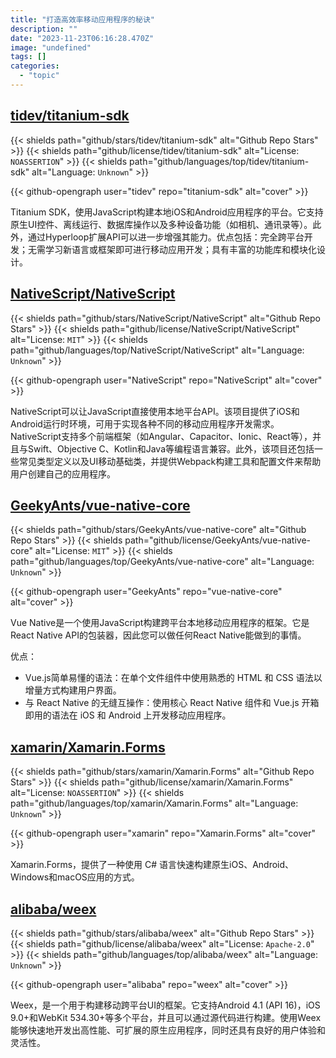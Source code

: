 ```yaml
---
title: "打造高效率移动应用程序的秘诀"
description: ""
date: "2023-11-23T06:16:28.470Z"
image: "undefined"
tags: []
categories:
  - "topic"
---
```


## [tidev/titanium-sdk](https://github.com/tidev/titanium-sdk)

{{< shields path="github/stars/tidev/titanium-sdk" alt="Github Repo Stars" >}} {{< shields path="github/license/tidev/titanium-sdk" alt="License: `NOASSERTION`" >}} {{< shields path="github/languages/top/tidev/titanium-sdk" alt="Language: `Unknown`" >}}

{{< github-opengraph user="tidev" repo="titanium-sdk" alt="cover" >}}

Titanium SDK，使用JavaScript构建本地iOS和Android应用程序的平台。它支持原生UI控件、离线运行、数据库操作以及多种设备功能（如相机、通讯录等）。此外，通过Hyperloop扩展API可以进一步增强其能力。优点包括：完全跨平台开发；无需学习新语言或框架即可进行移动应用开发；具有丰富的功能库和模块化设计。
  
## [NativeScript/NativeScript](https://github.com/NativeScript/NativeScript)

{{< shields path="github/stars/NativeScript/NativeScript" alt="Github Repo Stars" >}} {{< shields path="github/license/NativeScript/NativeScript" alt="License: `MIT`" >}} {{< shields path="github/languages/top/NativeScript/NativeScript" alt="Language: `Unknown`" >}}

{{< github-opengraph user="NativeScript" repo="NativeScript" alt="cover" >}}

NativeScript可以让JavaScript直接使用本地平台API。该项目提供了iOS和Android运行时环境，可用于实现各种不同的移动应用程序开发需求。NativeScript支持多个前端框架（如Angular、Capacitor、Ionic、React等），并且与Swift、Objective C、Kotlin和Java等编程语言兼容。此外，该项目还包括一些常见类型定义以及UI移动基础类，并提供Webpack构建工具和配置文件来帮助用户创建自己的应用程序。
  
## [GeekyAnts/vue-native-core](https://github.com/GeekyAnts/vue-native-core)

{{< shields path="github/stars/GeekyAnts/vue-native-core" alt="Github Repo Stars" >}} {{< shields path="github/license/GeekyAnts/vue-native-core" alt="License: `MIT`" >}} {{< shields path="github/languages/top/GeekyAnts/vue-native-core" alt="Language: `Unknown`" >}}

{{< github-opengraph user="GeekyAnts" repo="vue-native-core" alt="cover" >}}

Vue Native是一个使用JavaScript构建跨平台本地移动应用程序的框架。它是React Native API的包装器，因此您可以做任何React Native能做到的事情。

优点：

- Vue.js简单易懂的语法：在单个文件组件中使用熟悉的 HTML 和 CSS 语法以增量方式构建用户界面。
- 与 React Native 的无缝互操作：使用核心 React Native 组件和 Vue.js 开箱即用的语法在 iOS 和 Android 上开发移动应用程序。
  
## [xamarin/Xamarin.Forms](https://github.com/xamarin/Xamarin.Forms)

{{< shields path="github/stars/xamarin/Xamarin.Forms" alt="Github Repo Stars" >}} {{< shields path="github/license/xamarin/Xamarin.Forms" alt="License: `NOASSERTION`" >}} {{< shields path="github/languages/top/xamarin/Xamarin.Forms" alt="Language: `Unknown`" >}}

{{< github-opengraph user="xamarin" repo="Xamarin.Forms" alt="cover" >}}

Xamarin.Forms，提供了一种使用 C# 语言快速构建原生iOS、Android、Windows和macOS应用的方式。
  
## [alibaba/weex](https://github.com/alibaba/weex)

{{< shields path="github/stars/alibaba/weex" alt="Github Repo Stars" >}} {{< shields path="github/license/alibaba/weex" alt="License: `Apache-2.0`" >}} {{< shields path="github/languages/top/alibaba/weex" alt="Language: `Unknown`" >}}

{{< github-opengraph user="alibaba" repo="weex" alt="cover" >}}

Weex，是一个用于构建移动跨平台UI的框架。它支持Android 4.1 (API 16)，iOS 9.0+和WebKit 534.30+等多个平台，并且可以通过源代码进行构建。使用Weex能够快速地开发出高性能、可扩展的原生应用程序，同时还具有良好的用户体验和灵活性。
  